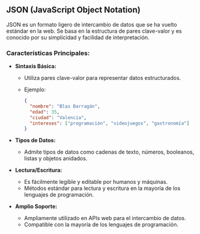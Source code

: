 
## JSON (JavaScript Object Notation)

JSON es un formato ligero de intercambio de datos que se ha vuelto estándar en la web. 
Se basa en la estructura de pares clave-valor y es conocido por su simplicidad y facilidad de interpretación.

### Características Principales:

- **Sintaxis Básica:**
  - Utiliza pares clave-valor para representar datos estructurados.
  - Ejemplo:

    ```json
    {
      "nombre": "Blas Barragán",
      "edad": 35,
      "ciudad": "Valencia",
      "intereses": ["programación", "videojuegos", "gastronomía"]
    }
    ```

- **Tipos de Datos:**
  - Admite tipos de datos como cadenas de texto, números, booleanos, listas y objetos anidados.

- **Lectura/Escritura:**
  - Es fácilmente legible y editable por humanos y máquinas.
  - Métodos estándar para lectura y escritura en la mayoría de los lenguajes de programación.

- **Amplio Soporte:**
  - Ampliamente utilizado en APIs web para el intercambio de datos.
  - Compatible con la mayoría de los lenguajes de programación.


